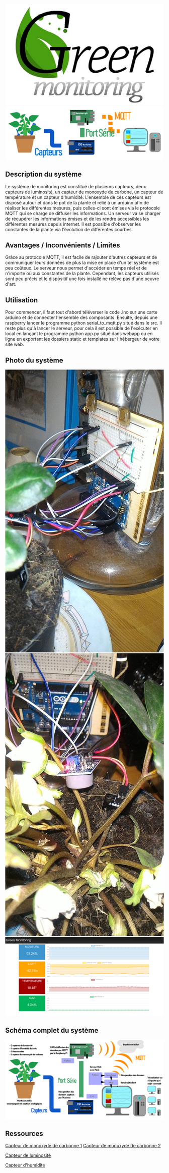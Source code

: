 ![GreenMonitoring](./IMG/Logo_Green_monitoring.png "GreenMonitoring") ![Schéma simple](./IMG/Schema_Leger.png "Schéma simple")

## Description du système
Le système de monitoring est constitué de plusieurs capteurs, deux capteurs de luminosité, un capteur de monoxyde de carbone, un capteur de température et un capteur d'humidité. L'ensemble de ces capteurs est disposé autour et dans le pot de la plante et relié à un arduino afin de réaliser les différentes mesures, puis celles-ci sont émises via le protocole MQTT qui se charge de diffuser les informations.
Un serveur va se charger de récupérer les informations émises et de les rendre accessibles les différentes mesures depuis internet. Il est possible d'observer les constantes de la plante via l'évolution de différentes courbes.

## Avantages / Inconvénients / Limites
Grâce au protocole MQTT, il est facile de rajouter d'autres capteurs et de communiquer leurs données de plus la mise en place d'un tel système est peu coûteux. Le serveur nous permet d'accéder en temps réel et de n'importe où aux constantes de la plante.
Cependant, les capteurs utilisés sont peu précis et le dispositif une fois installé ne relève pas d'une oeuvre d'art.

## Utilisation
Pour commencer, il faut tout d'abord téléverser le code .ino sur une carte arduino et de connecter l'ensemble des composants. Ensuite, depuis une raspberry lancer le programme python serial_to_mqtt.py situé dans le src.
Il reste plus qu'à lancer le serveur, pour cela il est possible de l'exécuter en local en lançant le programme python app.py situé dans webapp ou en ligne en exportant les dossiers static et templates sur l'hébergeur de votre site web.

## Photo du système
![Photo n°1](./IMG/photo1.jpg "Photo n°1")
![Photo n°2](./IMG/photo2.jpg "Photo n°2")
![Photo n°3](./IMG/app.png "screenshot de l'application")

## Schéma complet du système
![Schéma complet](./IMG/Schema_Complet.png "Schéma complet") 

## Ressources 
<!-- ##### Capteur de monoxyde de carbonne  -->
[Capteur de monoxyde de carbonne 1](http://www.knight-of-pi.org/digital-sensors-and-the-raspberry-pi-with-the-smoke-detector-mq-x-as-example/)
[Capteur de monoxyde de carbonne 2](http://untitled.es/sensor-gas-mq7-raspberry-pi2/) 
<!-- ##### Capteur de luminosité -->
[Capteur de luminosité](https://pimylifeup.com/raspberry-pi-light-sensor/) 
<!-- ##### Capteur d'humidité -->
[Capteur d'humidité](https://www.instructables.com/id/Soil-Moisture-Sensor-Raspberry-Pi/)
